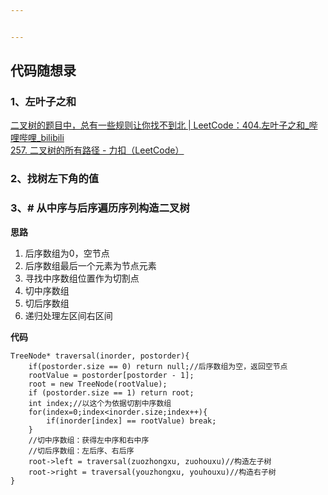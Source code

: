 ```yaml
---


---
```


<h2 id="代码随想录">代码随想录</h2>
<h3 id="、左叶子之和">1、左叶子之和</h3>
<p><a href="https://www.bilibili.com/video/BV1GY4y1K7z8/?vd_source=96ef48634663967d0116e79abff26934">二叉树的题目中，总有一些规则让你找不到北 | LeetCode：404.左叶子之和_哔哩哔哩_bilibili</a><br>
<a href="https://leetcode.cn/problems/binary-tree-paths/submissions/665437632/">257. 二叉树的所有路径 - 力扣（LeetCode）</a></p>
<h3 id="、找树左下角的值">2、找树左下角的值</h3>
<h3 id="、-从中序与后序遍历序列构造二叉树">3、# 从中序与后序遍历序列构造二叉树</h3>
<p><strong>思路</strong></p>
<ol>
<li>后序数组为0，空节点</li>
<li>后序数组最后一个元素为节点元素</li>
<li>寻找中序数组位置作为切割点</li>
<li>切中序数组</li>
<li>切后序数组</li>
<li>递归处理左区间右区间</li>
</ol>
<p><strong>代码</strong></p>
<pre class=" language-c"><code class="prism  language-c">TreeNode<span class="token operator">*</span> <span class="token function">traversal</span><span class="token punctuation">(</span>inorder<span class="token punctuation">,</span> postorder<span class="token punctuation">)</span><span class="token punctuation">{</span>
	<span class="token keyword">if</span><span class="token punctuation">(</span>postorder<span class="token punctuation">.</span>size <span class="token operator">==</span> <span class="token number">0</span><span class="token punctuation">)</span> <span class="token keyword">return</span> null<span class="token punctuation">;</span><span class="token comment">//后序数组为空，返回空节点</span>
	rootValue <span class="token operator">=</span> postorder<span class="token punctuation">[</span>postorder <span class="token operator">-</span> <span class="token number">1</span><span class="token punctuation">]</span><span class="token punctuation">;</span>
	root <span class="token operator">=</span> new <span class="token function">TreeNode</span><span class="token punctuation">(</span>rootValue<span class="token punctuation">)</span><span class="token punctuation">;</span>
	<span class="token keyword">if</span> <span class="token punctuation">(</span>postorder<span class="token punctuation">.</span>size <span class="token operator">==</span> <span class="token number">1</span><span class="token punctuation">)</span> <span class="token keyword">return</span> root<span class="token punctuation">;</span>
	<span class="token keyword">int</span> index<span class="token punctuation">;</span><span class="token comment">//以这个为依据切割中序数组</span>
	<span class="token keyword">for</span><span class="token punctuation">(</span>index<span class="token operator">=</span><span class="token number">0</span><span class="token punctuation">;</span>index<span class="token operator">&lt;</span>inorder<span class="token punctuation">.</span>size<span class="token punctuation">;</span>index<span class="token operator">++</span><span class="token punctuation">)</span><span class="token punctuation">{</span>
		<span class="token keyword">if</span><span class="token punctuation">(</span>inorder<span class="token punctuation">[</span>index<span class="token punctuation">]</span> <span class="token operator">==</span> rootValue<span class="token punctuation">)</span> <span class="token keyword">break</span><span class="token punctuation">;</span>
	<span class="token punctuation">}</span>
	<span class="token comment">//切中序数组：获得左中序和右中序</span>
	<span class="token comment">//切后序数组：左后序、右后序</span>
	root<span class="token operator">-&gt;</span>left <span class="token operator">=</span> <span class="token function">traversal</span><span class="token punctuation">(</span>zuozhongxu<span class="token punctuation">,</span> zuohouxu<span class="token punctuation">)</span><span class="token comment">//构造左子树</span>
	root<span class="token operator">-&gt;</span>right <span class="token operator">=</span> <span class="token function">traversal</span><span class="token punctuation">(</span>youzhongxu<span class="token punctuation">,</span> youhouxu<span class="token punctuation">)</span><span class="token comment">//构造右子树</span>
<span class="token punctuation">}</span>
</code></pre>

